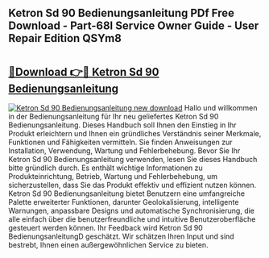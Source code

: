 ## Ketron Sd 90 Bedienungsanleitung PDf Free Download - Part-68I Service Owner Guide - User Repair Edition QSYm8

# <h2><a href="http://df2i8u.blite.top/?on=Ketron+Sd+90+Bedienungsanleitung">🔗Download 👉🔴 Ketron Sd 90 Bedienungsanleitung</a></h2>

[![Ketron Sd 90 Bedienungsanleitung new download](https://i.imgur.com/lujVjoI.png)](http://df2i8u.blite.top/?on=Ketron+Sd+90+Bedienungsanleitung)
Hallo und willkommen in der Bedienungsanleitung für Ihr neu geliefertes Ketron Sd 90 Bedienungsanleitung. Dieses Handbuch soll Ihnen den Einstieg in Ihr Produkt erleichtern und Ihnen ein gründliches Verständnis seiner Merkmale, Funktionen und Fähigkeiten vermitteln. Sie finden Anweisungen zur Installation, Verwendung, Wartung und Fehlerbehebung. Bevor Sie Ihr Ketron Sd 90 Bedienungsanleitung verwenden, lesen Sie dieses Handbuch bitte gründlich durch. Es enthält wichtige Informationen zu Produkteinrichtung, Betrieb, Wartung und Fehlerbehebung, um sicherzustellen, dass Sie das Produkt effektiv und effizient nutzen können. Ketron Sd 90 Bedienungsanleitung bietet Benutzern eine umfangreiche Palette erweiterter Funktionen, darunter Geolokalisierung, intelligente Warnungen, anpassbare Designs und automatische Synchronisierung, die alle einfach über die benutzerfreundliche und intuitive Benutzeroberfläche gesteuert werden können. Ihr Feedback wird Ketron Sd 90 BedienungsanleitungD geschätzt. Wir schätzen Ihren Input und sind bestrebt, Ihnen einen außergewöhnlichen Service zu bieten.
